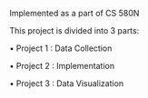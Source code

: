 Implemented as a part of CS 580N

This project is divided into 3 parts:

• Project 1 : Data Collection

• Project 2 : Implementation

• Project 3 : Data Visualization
